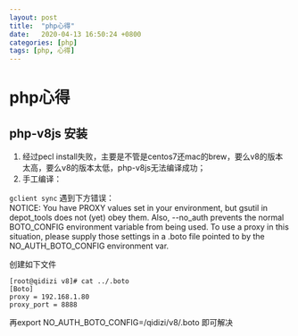 ```yaml
---
layout: post
title:  "php心得"
date:   2020-04-13 16:50:24 +0800
categories: [php]
tags: [php, 心得]
---
```



# php心得  

## php-v8js 安装
1. 经过pecl install失败，主要是不管是centos7还mac的brew，要么v8的版本太高，要么v8的版本太低，php-v8js无法编译成功；  
2. 手工编译：  

`gclient sync` 遇到下方错误：   
NOTICE: You have PROXY values set in your environment, but gsutil in depot_tools does not (yet) obey them. Also, --no_auth prevents the normal BOTO_CONFIG environment variable from being used. To use a proxy in this situation, please supply those settings in a .boto file pointed to by the NO_AUTH_BOTO_CONFIG environment var.   

创建如下文件    
```  
[root@qidizi v8]# cat ../.boto 
[Boto]
proxy = 192.168.1.80
proxy_port = 8888
```  
再export NO_AUTH_BOTO_CONFIG=/qidizi/v8/.boto 即可解决   

